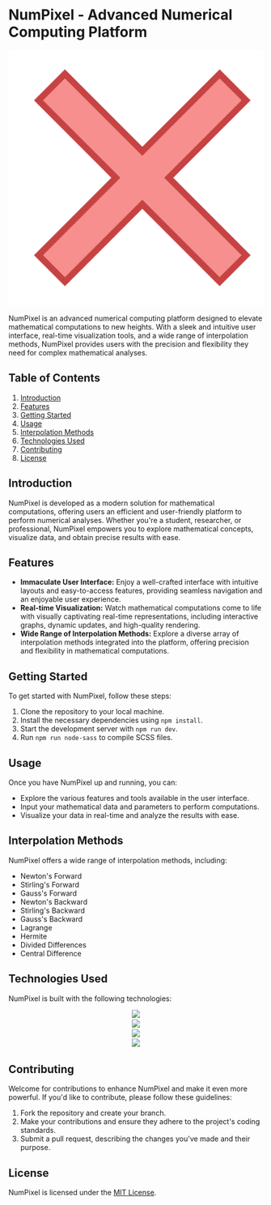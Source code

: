 # NumPixel - Advanced Numerical Computing Platform

![NumPixel Logo](public/logo.png)

NumPixel is an advanced numerical computing platform designed to elevate mathematical computations to new heights. With a sleek and intuitive user interface, real-time visualization tools, and a wide range of interpolation methods, NumPixel provides users with the precision and flexibility they need for complex mathematical analyses.

## Table of Contents
1. [Introduction](#introduction)
2. [Features](#features)
3. [Getting Started](#getting-started)
4. [Usage](#usage)
5. [Interpolation Methods](#interpolation-methods)
6. [Technologies Used](#technologies-used)
7. [Contributing](#contributing)
8. [License](#license)

## Introduction
NumPixel is developed as a modern solution for mathematical computations, offering users an efficient and user-friendly platform to perform numerical analyses. Whether you're a student, researcher, or professional, NumPixel empowers you to explore mathematical concepts, visualize data, and obtain precise results with ease.

## Features
- **Immaculate User Interface:** Enjoy a well-crafted interface with intuitive layouts and easy-to-access features, providing seamless navigation and an enjoyable user experience.
- **Real-time Visualization:** Watch mathematical computations come to life with visually captivating real-time representations, including interactive graphs, dynamic updates, and high-quality rendering.
- **Wide Range of Interpolation Methods:** Explore a diverse array of interpolation methods integrated into the platform, offering precision and flexibility in mathematical computations.

## Getting Started
To get started with NumPixel, follow these steps:
1. Clone the repository to your local machine.
2. Install the necessary dependencies using `npm install`.
3. Start the development server with `npm run dev`.
4. Run `npm run node-sass` to compile SCSS files.

## Usage
Once you have NumPixel up and running, you can:
- Explore the various features and tools available in the user interface.
- Input your mathematical data and parameters to perform computations.
- Visualize your data in real-time and analyze the results with ease.

## Interpolation Methods
NumPixel offers a wide range of interpolation methods, including:
- Newton's Forward
- Stirling's Forward
- Gauss's Forward
- Newton's Backward
- Stirling's Backward
- Gauss's Backward
- Lagrange
- Hermite
- Divided Differences
- Central Difference

## Technologies Used
NumPixel is built with the following technologies:
<div align="center">
    <!-- Programming Languages -->
    <img src="https://skillicons.dev/icons?i=javascript,scss" /><br>
    <!-- Frameworks/Libraries -->
    <img src="https://skillicons.dev/icons?i=react" /><br>
    <!-- Build Tools -->
    <img src="https://skillicons.dev/icons?i=vite" /><br>
    <!-- Others -->
    <img src="https://skillicons.dev/icons?i=react-awesome-reveal,fontawesome" /><br>
</div>

## Contributing
Welcome for contributions to enhance NumPixel and make it even more powerful. If you'd like to contribute, please follow these guidelines:
1. Fork the repository and create your branch.
2. Make your contributions and ensure they adhere to the project's coding standards.
3. Submit a pull request, describing the changes you've made and their purpose.

## License
NumPixel is licensed under the [MIT License](LICENSE).
